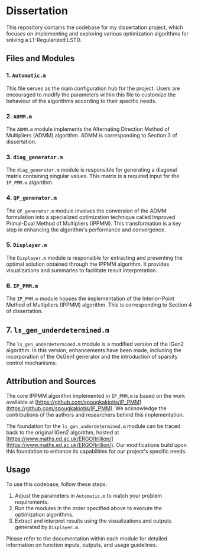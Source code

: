 # Dissertation

This repository contains the codebase for my dissertation project, which focuses on implementing and exploring various optimization algorithms for solving a L1-Regularized LSTD. 
## Files and Modules

### 1. `Automatic.m`

This file serves as the main configuration hub for the project. Users are encouraged to modify the parameters within this file to customize the behaviour of the algorithms according to their specific needs.

### 2. `ADMM.m`

The `ADMM.m` module implements the Alternating Direction Method of Multipliers (ADMM) algorithm. ADMM is corresponding to Section 3 of dissertation.

### 3. `diag_generator.m`

The `diag_generator.m` module is responsible for generating a diagonal matrix containing singular values. This matrix is a required input for the `IP_PMM.m` algorithm.

### 4. `QP_generator.m`

The `QP_generator.m` module involves the conversion of the ADMM formulation into a specialized optimization technique called Improved Primal-Dual Method of Multipliers (IPPMM). This transformation is a key step in enhancing the algorithm's performance and convergence.

### 5. `Displayer.m`

The `Displayer.m` module is responsible for extracting and presenting the optimal solution obtained through the IPPMM algorithm. It provides visualizations and summaries to facilitate result interpretation.

### 6. `IP_PMM.m`

The `IP_PMM.m` module houses the implementation of the Interior-Point Method of Multipliers (IPPMM) algorithm. This is corresponding to Section 4 of dissertation. 

## 7. `ls_gen_underdetermined.m`

The `ls_gen_underdetermined.m` module is a modified version of the IGen2 algorithm. In this version, enhancements have been made, including the incorporation of the OsGen1 generator and the introduction of sparsity control mechanisms.

## Attribution and Sources

The core IPPMM algorithm implemented in `IP_PMM.m` is based on the work available at [https://github.com/spougkakiotis/IP_PMM](https://github.com/spougkakiotis/IP_PMM). We acknowledge the contributions of the authors and researchers behind this implementation.

The foundation for the `ls_gen_underdetermined.m` module can be traced back to the original IGen2 algorithm, hosted at [https://www.maths.ed.ac.uk/ERGO/trillion/](https://www.maths.ed.ac.uk/ERGO/trillion/). Our modifications build upon this foundation to enhance its capabilities for our project's specific needs.

## Usage

To use this codebase, follow these steps:

1. Adjust the parameters in `Automatic.m` to match your problem requirements.
2. Run the modules in the order specified above to execute the optimization algorithms.
3. Extract and interpret results using the visualizations and outputs generated by `Displayer.m`.

Please refer to the documentation within each module for detailed information on function inputs, outputs, and usage guidelines.

